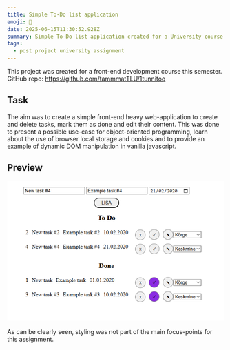 ```yaml
---
title: Simple To-Do list application
emoji: 📌
date: 2025-06-15T11:30:52.928Z
summary: Simple To-Do list application created for a University course.
tags:
  - post project university assignment
---
```

T﻿his project was created for a front-end development course this semester. GitHub repo: <https://github.com/tammmatTLU/1tunnitoo>

## T﻿ask

T﻿he aim was to create a simple front-end heavy web-application to create and delete tasks, mark them as done and edit their content. This was done to present a possible use-case for object-oriented programming, learn about the use of browser local storage and cookies and to provide an example of dynamic DOM manipulation in vanilla javascript.

## P﻿review

![Preview of To-Do list application](/src/assets/img/image_2025-06-15_143828261.png "To-Do preview")

A﻿s can be clearly seen, styling was not part of the main focus-points for this assignment.